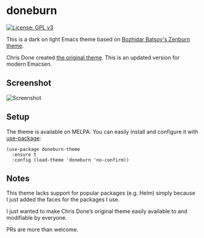 # doneburn

[![License: GPL v3](https://img.shields.io/badge/License-GPL%20v3-blue.svg)](https://www.gnu.org/licenses/gpl-3.0)

This is a dark on light Emacs theme based on [Bozhidar Batsov's Zenburn
theme](https://github.com/bbatsov/zenburn-emacs).

Chris Done created [the original theme](https://github.com/chrisdone/zenburn).
This is an updated version for modern Emacsen.

## Screenshot

![Screenshot](https://github.com/manuel-uberti/doneburn/blob/master/screenshot.png)

## Setup

The theme is available on MELPA. You can easily install and configure it with [use-package](https://github.com/jwiegley/use-package):

``` emacs-lisp
(use-package doneburn-theme
  :ensure t
  :config (load-theme 'doneburn 'no-confirm))
```

## Notes

This theme lacks support for popular packages (e.g. Helm) simply because I just
added the faces for the packages I use.

I just wanted to make Chris Done’s original theme easily available to and
modifiable by everyone.

PRs are more than welcome.
